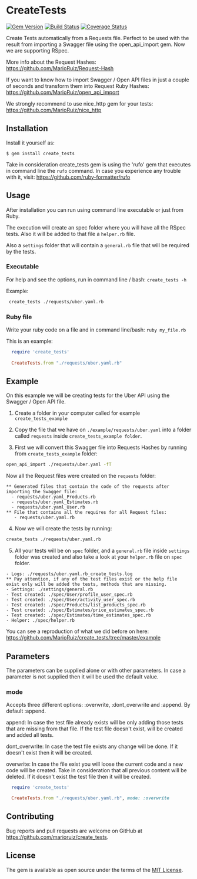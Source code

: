 # CreateTests

[![Gem Version](https://badge.fury.io/rb/create_tests.svg)](https://rubygems.org/gems/create_tests)
[![Build Status](https://travis-ci.com/MarioRuiz/create_tests.svg?branch=master)](https://github.com/MarioRuiz/create_tests)
[![Coverage Status](https://coveralls.io/repos/github/MarioRuiz/create_tests/badge.svg?branch=master)](https://coveralls.io/github/MarioRuiz/create_tests?branch=master)

Create Tests automatically from a Requests file. Perfect to be used with the result from importing a Swagger file using the open_api_import gem. Now we are supporting RSpec.

More info about the Request Hashes: https://github.com/MarioRuiz/Request-Hash

If you want to know how to import Swagger / Open API files in just a couple of seconds and transform them into Request Ruby Hashes: https://github.com/MarioRuiz/open_api_import

We strongly recommend to use nice_http gem for your tests: https://github.com/MarioRuiz/nice_http


## Installation

Install it yourself as:

    $ gem install create_tests


Take in consideration create_tests gem is using the 'rufo' gem that executes in command line the `rufo` command. In case you experience any trouble with it, visit: https://github.com/ruby-formatter/rufo

## Usage

After installation you can run using command line executable or just from Ruby.

The execution will create an spec folder where you will have all the RSpec tests. Also it will be added to that file a `helper.rb` file.

Also a `settings` folder that will contain a `general.rb` file that will be required by the tests.

### Executable

For help and see the options, run in command line / bash: `create_tests -h`

Example: 
```bash
 create_tests ./requests/uber.yaml.rb
```

### Ruby file
Write your ruby code on a file and in command line/bash: `ruby my_file.rb`

This is an example:

```ruby
  require 'create_tests'
  
  CreateTests.from "./requests/uber.yaml.rb"

```

## Example

On this example we will be creating tests for the Uber API using the Swagger / Open API file.

1. Create a folder in your computer called for example `create_tests_example`

2. Copy the file that we have on `./example/requests/uber.yaml` into a folder called `requests` inside `create_tests_example folder`.

3. First we will convert this Swagger file into Requests Hashes by running from `create_tests_example` folder:
```bash
open_api_import ./requests/uber.yaml -fT
```
Now all the Request files were created on the `requests` folder:
```
** Generated files that contain the code of the requests after importing the Swagger file: 
  - requests/uber.yaml_Products.rb
  - requests/uber.yaml_Estimates.rb
  - requests/uber.yaml_User.rb
** File that contains all the requires for all Request files: 
   - requests/uber.yaml.rb 
```

4. Now we will create the tests by running:
```bash
create_tests ./requests/uber.yaml.rb
```

5. All your tests will be on `spec` folder, and a `general.rb` file inside `settings` folder was created and also take a look at your `helper.rb` file on `spec` folder.
```
- Logs: ./requests/uber.yaml.rb_create_tests.log
** Pay attention, if any of the test files exist or the help file exist only will be added the tests, methods that are missing.
- Settings: ./settings/general.rb
- Test created: ./spec/User/profile_user_spec.rb
- Test created: ./spec/User/activity_user_spec.rb
- Test created: ./spec/Products/list_products_spec.rb
- Test created: ./spec/Estimates/price_estimates_spec.rb
- Test created: ./spec/Estimates/time_estimates_spec.rb
- Helper: ./spec/helper.rb
```

You can see a reproduction of what we did before on here: https://github.com/MarioRuiz/create_tests/tree/master/example

## Parameters

The parameters can be supplied alone or with other parameters. In case a parameter is not supplied then it will be used the default value.

### mode

Accepts three different options: :overwrite, :dont_overwrite and :append. By default :append. 

  append: In case the test file already exists will be only adding those tests that are missing from that file. If the test file doesn't exist, will be created and added all tests.

  dont_overwrite: In case the test file exists any change will be done. If it doesn't exist then it will be created.

  overwrite: In case the file exist you will loose the current code and a new code will be created. Take in consideration that all previous content will be deleted.
  If it doesn't exist the test file then it will be created.

```ruby
  require 'create_tests'

  CreateTests.from "./requests/uber.yaml.rb", mode: :overwrite

```


## Contributing

Bug reports and pull requests are welcome on GitHub at https://github.com/marioruiz/create_tests.


## License

The gem is available as open source under the terms of the [MIT License](http://opensource.org/licenses/MIT).